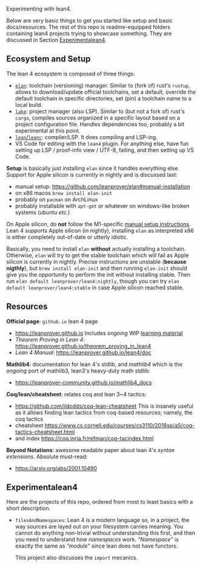 Experimenting with lean4.



Below are very basic things to get you started like setup and basic docs/resources. The rest of this
repo is readme-equipped folders containing lean4 projects trying to showcase something. They are
discussed in Section [Experimentalean4](#experimentalean4).



## Ecosystem and Setup

The lean 4 ecosystem is composed of three things:
- [`elan`](https://github.com/leanprover/elan):
    toolchain (versioning) manager. Similar to (fork of) rust's `rustup`, allows to
    download/update official toolchains, set a default, override the default toolchain in specific
    directories, set (pin) a toolchain name to a local build.
- [`lake`](https://github.com/leanprover/lake):
    project manager (also LSP). Similar to (but not a fork of) rust's `cargo`, compiles
    sources organized in a specific layout based on a project configuration file. Handles
    dependencies too, probably a bit experimental at this point.
- [`lean`/`leanc`](https://github.com/leanprover/lean4):
    compiler/LSP. It does compiling and LSP-ing.
- VS Code for editing with the `lean4` plugin. For anything else, have fun setting up LSP /
  proof-info view / UTF-8, failing, and then setting up VS Code.



**Setup** is basically just installing `elan` since it handles everything else. Support for Apple
silicon is currently in nightly and is discussed last:
- manual setup:
    https://github.com/leanprover/elan#manual-installation
- on x86 macos `brew install elan-init`
- probably on `pacman` on ArchLinux
- probably installable with `apt-get` or whatever on windows-like broken systems (ubuntu *etc.*)

On Apple silicon, do **not** follow the M1-specific [manual setup
instructions](https://github.com/leanprover/elan#manual-installation). Lean 4 supports Apple silicon
(in nightly), installing `elan` as interpreted x86 is either completely out-of-date or utterly idiotic.

Basically, you need to install `elan` **without** actually installing a toolchain. Otherwise, `elan`
will try to get the stable toolchain which will fail as Apple silicon is currently in nightly.
Precise instructions are unstable (**because nigthly**), but `brew install elan-init` and then
running `elan-init` should give you the opportunity to perform the init without installing stable.
Then run `elan default leanprover/lean4:nightly`, though you can try `elan default
leanprover/lean4:stable` in case Apple silicon reached stable.



## Resources

**Official page**: `github.io` lean 4 page
- https://leanprover.github.io
Includes *ongoing* WIP [learning material](https://leanprover.github.io/documentation)
- *Theorem Proving in Lean 4*: https://leanprover.github.io/theorem_proving_in_lean4
- *Lean 4 Manual*: https://leanprover.github.io/lean4/doc



**Mathlib4**: documentation for lean 4's stdlib, and *mathlib4* which is the *ongoing* port of
mathlib3, lean3's heavy-duty math stdlib:
- https://leanprover-community.github.io/mathlib4_docs



**Coq/lean/cheatsheet**: relates coq and lean 3~4 tactics:
- https://github.com/jldodds/coq-lean-cheatsheet
This is insanely useful as it allows finding lean tactics from coq-based resources; namely, the coq
tactics
- cheatsheet https://www.cs.cornell.edu/courses/cs3110/2018sp/a5/coq-tactics-cheatsheet.html
- and index https://coq.inria.fr/refman/coq-tacindex.html



**Beyond Notations**: awesome readable paper about lean 4's *syntax extensions*. Absolute must-read:
- https://arxiv.org/abs/2001.10490



## Experimentalean4

Here are the projects of this repo, ordered from most to least basics with a short description.

- `filesAndNamespaces`:
    Lean 4 is a modern language so, in a project, the way sources are layed out on your filesystem
    carries meaning. You cannot do anything non-trivial without understanding this first, and then
    you need to understand how *namespaces* work. *"Namespace"* is exactly the same as *"module"*
    since lean does not have functors.

    This project also discusses the `import` mecanics.
